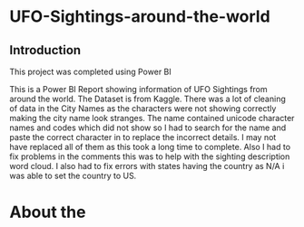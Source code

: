 # UFO-Sightings-around-the-world
  
  
## Introduction
This project was completed using Power BI

This is a Power BI Report showing information of UFO Sightings from around the world. The Dataset is from Kaggle.
There was a lot of cleaning of data in the City Names as the characters were not showing correctly making the city name look stranges. The name contained unicode character names and codes which did not show so I had to search for the name and paste the correct character in to replace the incorrect details. I may not have replaced all of them as this took a long time to complete. Also I had to fix problems in the comments this was to help with the sighting description word cloud. I also had to fix errors with states having the country as N/A i was able to set the country to US. 

# About the 


